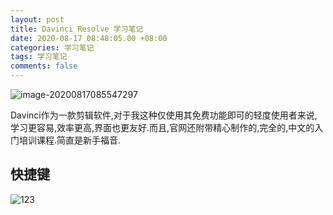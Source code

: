 ```yaml
---
layout: post
title: Davinci Resolve 学习笔记
date: 2020-08-17 08:48:05.00 +08:00
categories: 学习笔记
tags: 学习笔记
comments: false
---
```




![image-20200817085547297](F:\GitHub\MyBlogAsset\images\image-20200817085547297.png)

Davinci作为一款剪辑软件,对于我这种仅使用其免费功能即可的轻度使用者来说,学习更容易,效率更高,界面也更友好.而且,官网还附带精心制作的,完全的,中文的入门培训课程.简直是新手福音.

## 快捷键

![123](https://gitee.com/a690089735/MyBlogAsset/images/2020年8月2日22点52分.gif)